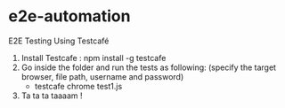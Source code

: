 # e2e-automation

  E2E Testing Using Testcafé



   1. Install Testcafe : npm install -g testcafe
   2. Go inside the folder and run the tests as following: (specify the target browser, file path, username and password) 
      - testcafe chrome test1.js <username> <password>
   3. Ta ta ta taaaam !
